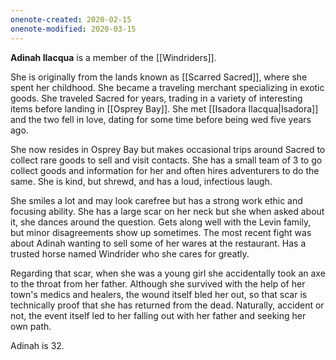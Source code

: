 ```yaml
---
onenote-created: 2020-02-15
onenote-modified: 2020-03-15
---
```

**Adinah Ilacqua** is a member of the [[Windriders]]. 

She is originally from the lands known as [[Scarred Sacred]], where she spent her childhood. She became a traveling merchant specializing in exotic goods. She traveled Sacred for years, trading in a variety of interesting items before landing in [[Osprey Bay]]. She met [[Isadora Ilacqua|Isadora]] and the two fell in love, dating for some time before being wed five years ago. 

She now resides in Osprey Bay but makes occasional trips around Sacred to collect rare goods to sell and visit contacts. She has a small team of 3 to go collect goods and information for her and often hires adventurers to do the same. She is kind, but shrewd, and has a loud, infectious laugh.

She smiles a lot and may look carefree but has a strong work ethic and focusing ability. She has a large scar on her neck but she when asked about it, she dances around the question. Gets along well with the Levin family, but minor disagreements show up sometimes. The most recent fight was about Adinah wanting to sell some of her wares at the restaurant. Has a trusted horse named Windrider who she cares for greatly.

Regarding that scar, when she was a young girl she accidentally took an axe to the throat from her father. Although she survived with the help of her town's medics and healers, the wound itself bled her out, so that scar is technically proof that she has returned from the dead. Naturally, accident or not, the event itself led to her falling out with her father and seeking her own path.

Adinah is 32.
